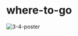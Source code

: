 # where-to-go
![3-4-poster](https://user-images.githubusercontent.com/15906114/208662725-dd83395c-b52b-482a-945e-61e33b35a0b6.jpeg)
